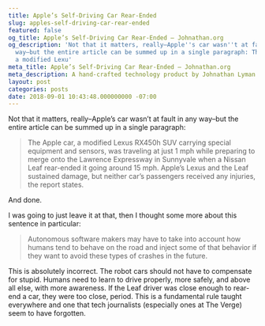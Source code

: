 ```yaml
---
title: Apple’s Self-Driving Car Rear-Ended
slug: apples-self-driving-car-rear-ended
featured: false
og_title: Apple’s Self-Driving Car Rear-Ended – Johnathan.org
og_description: 'Not that it matters, really–Apple''s car wasn''t at fault in any
  way–but the entire article can be summed up in a single paragraph: The Apple car,
  a modified Lexu'
meta_title: Apple’s Self-Driving Car Rear-Ended – Johnathan.org
meta_description: A hand-crafted technology product by Johnathan Lyman
layout: post
categories: posts
date: 2018-09-01 10:43:48.000000000 -07:00
---
```


Not that it matters, really–Apple’s car wasn’t at fault in any way–but the entire article can be summed up in a single paragraph:

> The Apple car, a modified Lexus RX450h SUV carrying special equipment and sensors, was traveling at just 1 mph while preparing to merge onto the Lawrence Expressway in Sunnyvale when a Nissan Leaf rear-ended it going around 15 mph. Apple’s Lexus and the Leaf sustained damage, but neither car’s passengers received any injuries, the report states.

And done.

I was going to just leave it at that, then I thought some more about this sentence in particular:

> Autonomous software makers may have to take into account how humans tend to behave on the road and inject some of that behavior if they want to avoid these types of crashes in the future.

This is absolutely incorrect. The robot cars should not have to compensate for stupid. Humans need to learn to drive properly, more safely, and above all else, with more awareness. If the Leaf driver was close enough to rear-end a car, they were too close, period. This is a fundamental rule taught everywhere and one that tech journalists (especially ones at The Verge) seem to have forgotten.


